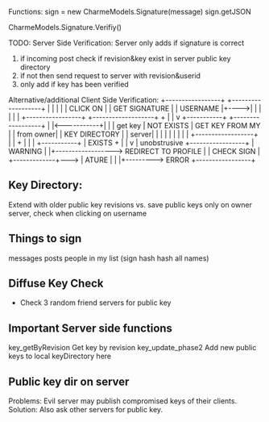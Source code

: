 Functions:
sign = new CharmeModels.Signature(message)
sign.getJSON

CharmeModels.Signature.Verifiy()

TODO: Server Side Verification:
Server only adds if signature is correct

1. if incoming post check if revision&key exist in server public key directory
2. if not then send request to server with revision&userid
3. only add if key has been verified

Alternative/additional Client Side Verification:
  +-----------------+      +-------------------+
  |                 |      |                   |
  |  CLICK ON       |      | GET SIGNATURE     |
  |  USERNAME       |+---->|                   |
  |                 |      |                   |
  +-----------------+      +-------------------+
                                    +
                                    |
                                    |
                                    v
  +-----------+             +------------------+
  |           |<-----------+|                  |
  | get key   | NOT EXISTS  | GET KEY FROM MY  |
  | from owner|             | KEY DIRECTORY    |
  |     server|             |                  |
  |           |             |                  |
  |           |             +------------------+
  |           |                      +
  |           |                      |
  +-----------+                      | EXISTS
         +                           |
         |                           v
         | unobstrusive      +-----------------+
         | WARNING           |                 |+------------------>  REDIRECT TO PROFILE
         |                   |  CHECK SIGN     |
         +-------------+---> |  ATURE          |
                             |                 |+---------> ERROR
                             +-----------------+


Key Directory:
-------------------------------
Extend with older public key revisions
vs.
save public keys only on owner server, check when clicking on username



Things to sign
--------------------------------
messages
posts
people in my list (sign hash hash all names)


Diffuse Key Check
---------------------------------
- Check 3 random friend servers for public key


Important Server side functions
----------------------------------
key_getByRevision  Get key by revision
key_update_phase2  Add new public keys to local keyDirectory here


Public key dir on server
------------------------------------
Problems: Evil server may publish compromised keys of their clients. Solution: Also ask other servers for public key.